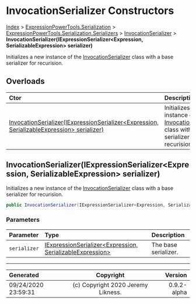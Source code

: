 ﻿# InvocationSerializer Constructors

[Index](../index.md) > [ExpressionPowerTools.Serialization](ExpressionPowerTools.Serialization.a.md) > [ExpressionPowerTools.Serialization.Serializers](ExpressionPowerTools.Serialization.Serializers.n.md) > [InvocationSerializer](ExpressionPowerTools.Serialization.Serializers.InvocationSerializer.cs.md) > **InvocationSerializer(IExpressionSerializer&lt;Expression, SerializableExpression> serializer)**

Initializes a new instance of the [InvocationSerializer](ExpressionPowerTools.Serialization.Serializers.InvocationSerializer.cs.md) class
            with a base serializer for recurision.

## Overloads

| Ctor | Description |
| :-- | :-- |
| [InvocationSerializer(IExpressionSerializer&lt;Expression, SerializableExpression> serializer)](#invocationserializeriexpressionserializerexpression-serializableexpression-serializer) | Initializes a new instance of the [InvocationSerializer](ExpressionPowerTools.Serialization.Serializers.InvocationSerializer.cs.md) class            with a base serializer for recurision. |

## InvocationSerializer(IExpressionSerializer&lt;Expression, SerializableExpression> serializer)

Initializes a new instance of the [InvocationSerializer](ExpressionPowerTools.Serialization.Serializers.InvocationSerializer.cs.md) class
            with a base serializer for recurision.

```csharp
public InvocationSerializer(IExpressionSerializer<Expression, SerializableExpression> serializer)
```

### Parameters

| Parameter | Type | Description |
| :-- | :-- | :-- |
| `serializer` | [IExpressionSerializer&lt;Expression, SerializableExpression>](ExpressionPowerTools.Serialization.Signatures.IExpressionSerializer`2.i.md) | The base serializer. |



---

| Generated | Copyright | Version |
| :-- | :-: | --: |
| 09/24/2020 23:59:31 | (c) Copyright 2020 Jeremy Likness. | 0.9.2-alpha |

